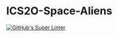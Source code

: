 # ICS2O-Space-Aliens
[![GitHub's Super Linter](https://github.com/ICS20-Programming-PJLobetti/ICS2O-Space-Aliens/workflows/GitHub's%20Super%20Linter/badge.svg)](https://github.com/ICS20-Programming-PJLobetti/ICS2O-Space-Aliens/actions)